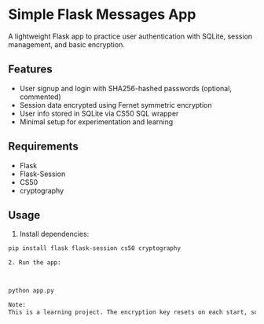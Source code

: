 # Simple Flask Messages App

A lightweight Flask app to practice user authentication with SQLite, session management, and basic encryption.

## Features
- User signup and login with SHA256-hashed passwords (optional, commented)
- Session data encrypted using Fernet symmetric encryption
- User info stored in SQLite via CS50 SQL wrapper
- Minimal setup for experimentation and learning

## Requirements
- Flask
- Flask-Session
- CS50
- cryptography

## Usage
1. Install dependencies:
```bash
pip install flask flask-session cs50 cryptography

2. Run the app:



python app.py

Note:
This is a learning project. The encryption key resets on each start, so sessions won’t persist across restarts. Not intended for production.



